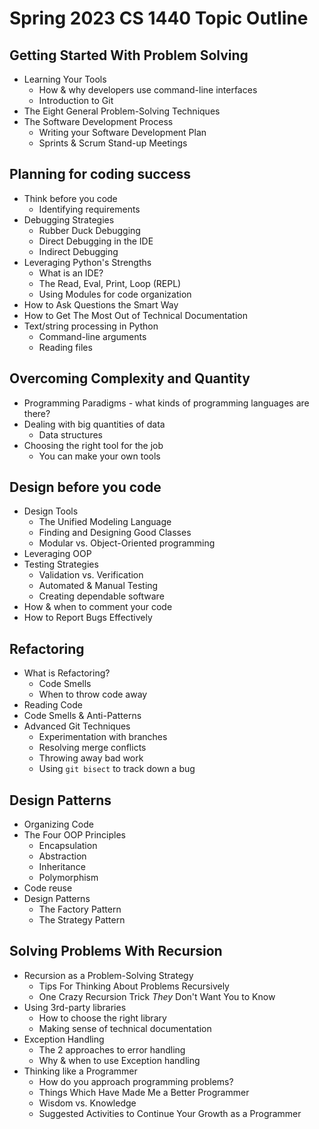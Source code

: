 # Spring 2023 CS 1440 Topic Outline

## Getting Started With Problem Solving
*   Learning Your Tools
    *   How & why developers use command-line interfaces
    *   Introduction to Git
*   The Eight General Problem-Solving Techniques
*   The Software Development Process
    *   Writing your Software Development Plan
    *   Sprints & Scrum Stand-up Meetings


## Planning for coding success 
*   Think before you code
    *   Identifying requirements
*   Debugging Strategies
    *   Rubber Duck Debugging
    *   Direct Debugging in the IDE
    *   Indirect Debugging
*   Leveraging Python's Strengths
    *   What is an IDE?
    *   The Read, Eval, Print, Loop (REPL)
    *   Using Modules for code organization
*   How to Ask Questions the Smart Way
*   How to Get The Most Out of Technical Documentation
*   Text/string processing in Python
    *   Command-line arguments
    *   Reading files


## Overcoming Complexity and Quantity
*   Programming Paradigms - what kinds of programming languages are there?
*   Dealing with big quantities of data
    *   Data structures
*   Choosing the right tool for the job
    *   You can make your own tools


## Design before you code
*   Design Tools
    *   The Unified Modeling Language
    *   Finding and Designing Good Classes
    *   Modular vs. Object-Oriented programming
*   Leveraging OOP
*   Testing Strategies
    *   Validation vs. Verification
    *   Automated & Manual Testing
    *   Creating dependable software
*   How & when to comment your code
*   How to Report Bugs Effectively


## Refactoring
*   What is Refactoring?
    *   Code Smells
    *   When to throw code away
*   Reading Code
*   Code Smells & Anti-Patterns
*   Advanced Git Techniques
    *   Experimentation with branches
    *   Resolving merge conflicts
    *   Throwing away bad work
    *   Using `git bisect` to track down a bug


## Design Patterns
*   Organizing Code
*   The Four OOP Principles
    *   Encapsulation
    *   Abstraction
    *   Inheritance
    *   Polymorphism
*   Code reuse
*   Design Patterns
    *   The Factory Pattern
    *   The Strategy Pattern


## Solving Problems With Recursion
*   Recursion as a Problem-Solving Strategy
    *   Tips For Thinking About Problems Recursively
    *   One Crazy Recursion Trick *They* Don't Want You to Know
*   Using 3rd-party libraries
    *   How to choose the right library
    *   Making sense of technical documentation
*   Exception Handling
    *   The 2 approaches to error handling
    *   Why & when to use Exception handling
*   Thinking like a Programmer
    *   How do you approach programming problems?
    *   Things Which Have Made Me a Better Programmer
    *   Wisdom vs. Knowledge
    *   Suggested Activities to Continue Your Growth as a Programmer
